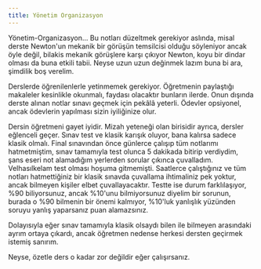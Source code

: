 ```yaml
---
title: Yönetim Organizasyon
---
```

Yönetim-Organizasyon... Bu notları düzeltmek gerekiyor aslında, misal derste Newton'un mekanik bir görüşün temsilcisi olduğu söyleniyor ancak öyle değil, bilakis mekanik görüşlere karşı çıkıyor Newton, koyu bir dindar olması da buna etkili tabii. Neyse uzun uzun değinmek lazım buna bi ara, şimdilik boş verelim.  

Derslerde öğrenilenlerle yetinmemek gerekiyor. Öğretmenin paylaştığı makaleler kesinlikle okunmalı, faydası olacaktır bunların ilerde. Onun dışında derste alınan notlar sınavı geçmek için pekâlâ yeterli. Ödevler opsiyonel, ancak ödevlerin yapılması sizin iyiliğinize olur. 

Dersin öğretmeni gayet iyidir. Mizah yeteneği olan birisidir ayrıca, dersler eğlenceli geçer. Sınav test ve klasik karışık oluyor, bana kalırsa sadece klasik olmalı. Final sınavından önce günlerce çalışıp tüm notlarımı hatmetmiştim, sınav tamamıyla test olunca 5 dakikada bitirip verdiydim, şans eseri not alamadığım yerlerden sorular çıkınca çuvalladım. Velhasılkelam test olması hoşuma gitmemişti. Saatlerce çalıştığınız ve tüm notları hatmettiğiniz bir klasik sınavda çuvallama ihtimaliniz pek yoktur, ancak bilmeyen kişiler elbet çuvallayacaktır. Testte ise durum farklılaşıyor, %90 biliyorsunuz, ancak %10'unu bilmiyorsunuz diyelim bir sorunun, burada o %90 bilmenin bir önemi kalmıyor, %10'luk yanlışlık yüzünden soruyu yanlış yaparsanız puan alamazsınız. 

Dolayısıyla eğer sınav tamamıyla klasik olsaydı bilen ile bilmeyen arasındaki ayrım ortaya çıkardı, ancak öğretmen nedense herkesi dersten geçirmek istemiş sanırım.

Neyse, özetle ders o kadar zor değildir eğer çalışırsanız.